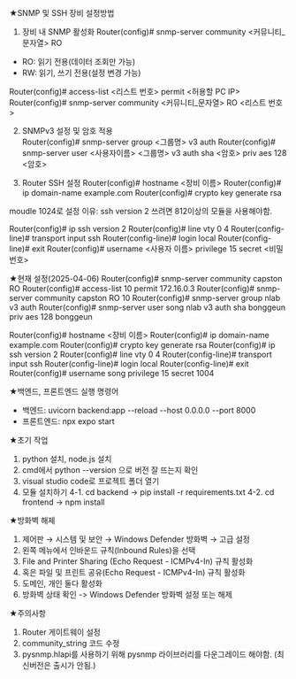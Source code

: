 ★SNMP 및 SSH 장비 설정방법
1. 장비 내 SNMP 활성화
Router(config)# snmp-server community <커뮤니티_문자열> RO
 - RO: 읽기 전용(데이터 조회만 가능)
 - RW: 읽기, 쓰기 전용(설정 변경 가능)

Router(config)# access-list <리스트 번호> permit <허용할 PC IP>
Router(config)# snmp-server community <커뮤니티_문자열> RO <리스트 번호>

2. SNMPv3 설정 및 암호 적용  
Router(config)# snmp-server group <그룹명> v3 auth
Router(config)# snmp-server user <사용자이름> <그룹명> v3 auth sha <암호> priv aes 128 <암호>

3. Router SSH 설정
Router(config)# hostname <장비 이름>
Router(config)# ip domain-name example.com
Router(config)# crypto key generate rsa

moudle 1024로 설정
이유: ssh version 2 쓰려면 812이상의 모듈을 사용해야함.

Router(config)# ip ssh version 2
Router(config)# line vty 0 4
Router(config-line)# transport input ssh
Router(config-line)# login local
Router(config-line)# exit
Router(config)# username <사용자 이름> privilege 15 secret <비밀번호>

★현재 설정(2025-04-06)
Router(config)# snmp-server community capston RO
Router(config)# access-list 10 permit 172.16.0.3
Router(config)# snmp-server community capston RO 10
Router(config)# snmp-server group nlab v3 auth
Router(config)# snmp-server user song nlab v3 auth sha bonggeun priv aes 128 bonggeun

Router(config)# hostname <장비 이름>
Router(config)# ip domain-name example.com
Router(config)# crypto key generate rsa
Router(config)# ip ssh version 2
Router(config)# line vty 0 4
Router(config-line)# transport input ssh
Router(config-line)# login local
Router(config-line)# exit
Router(config)# username song privilege 15 secret 1004

★백엔드, 프론트엔드 실행 명령어
 - 백엔드: uvicorn backend:app --reload --host 0.0.0.0 --port 8000
 - 프론트엔드: npx expo start

★초기 작업
1. python 설치, node.js 설치
2. cmd에서 python --version 으로 버전 잘 뜨는지 확인
3. visual studio code로 프로젝트 폴더 열기
4. 모듈 설치하기
4-1. cd backend -> pip install -r requirements.txt
4-2. cd frontend -> npm install

★방화벽 해제
1. 제어판 → 시스템 및 보안 → Windows Defender 방화벽 → 고급 설정
2. 왼쪽 메뉴에서 인바운드 규칙(Inbound Rules)을 선택
3. File and Printer Sharing (Echo Request - ICMPv4-In) 규칙 활성화
4. 혹은 파일 및 프린트 공유(Echo Request - ICMPv4-In) 규칙 활성화
5. 도메인, 개인 둘다 활성화
6. 방화벽 상태 확인 -> Windows Defender 방화벽 설정 또는 해제

★주의사항
1. Router 게이트웨이 설정
2. community_string 코드 수정
3. pysnmp.hlapi를 사용하기 위해 pysnmp 라이브러리를 다운그레이드 해야함. (최신버전은 출시가 안됨.)
